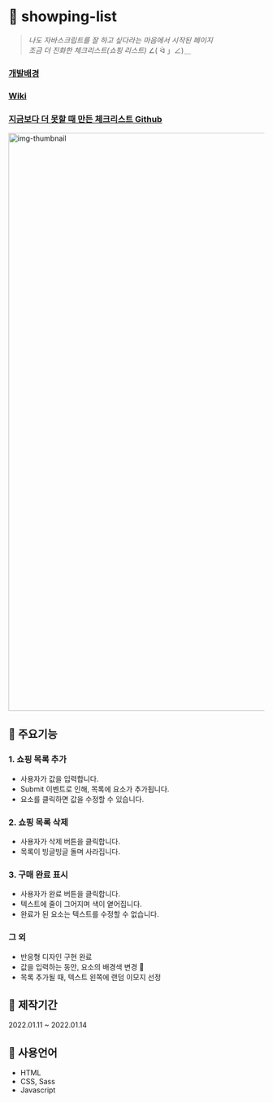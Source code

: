 # 🛒 showping-list
> *나도 자바스크립트를 잘 하고 싶다라는 마음에서 시작된 페이지*  
> *조금 더 진화한 체크리스트(쇼핑 리스트)* ∠( ᐛ 」∠)＿ 
### [개발배경](https://github.com/DuetoPark/showping-list/wiki/%EA%B0%9C%EB%B0%9C%EB%B0%B0%EA%B2%BD)
### [Wiki](https://github.com/DuetoPark/showping-list/wiki)
### [지금보다 더 못할 때 만든 체크리스트 Github](https://github.com/DuetoPark/to-do-list)

<img width="1137" alt="img-thumbnail" src="https://user-images.githubusercontent.com/69448900/149531689-0c53f895-4516-4a59-86fb-8fc6343dbed7.png">

## 🔨 주요기능
### 1. 쇼핑 목록 추가
- 사용자가 값을 입력합니다.
- Submit 이벤트로 인해, 목록에 요소가 추가됩니다.
- 요소를 클릭하면 값을 수정할 수 있습니다.

### 2. 쇼핑 목록 삭제
- 사용자가 삭제 버튼을 클릭합니다.
- 목록이 빙글빙글 돌며 사라집니다.

### 3. 구매 완료 표시
- 사용자가 완료 버튼을 클릭합니다.
- 텍스트에 줄이 그어지며 색이 옅어집니다.
- 완료가 된 요소는 텍스트를 수정할 수 없습니다.

### 그 외
- 반응형 디자인 구현 완료
- 값을 입력하는 동안, 요소의 배경색 변경 🌈
- 목록 추가될 때, 텍스트 왼쪽에 랜덤 이모지 선정

## 📆 제작기간
2022.01.11 ~ 2022.01.14


## 🙌 사용언어
- HTML
- CSS, Sass
- Javascript
